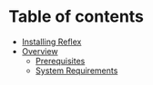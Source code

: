 # Table of contents

* [Installing Reflex](README.md)
* [Overview](readme/README.md)
  * [Prerequisites](readme/prerequisites.md)
  * [System Requirements](readme/system-requirements.md)

